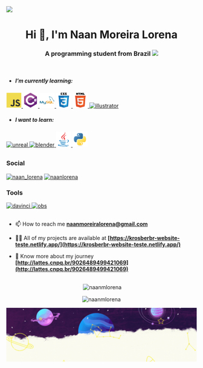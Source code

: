 <img src="/img/banner_github01.gif">
<h1 align="center">Hi 👋, I'm Naan Moreira Lorena</h1>
<h3 align="center">A programming student from Brazil <img src="https://em-content.zobj.net/thumbs/160/apple/325/flag-brazil_1f1e7-1f1f7.png" width="40"></h3>

<br>

 - <h5 align="left">I’m currently learning:</h5>
<p align="left">
<a href="https://developer.mozilla.org/en-US/docs/Web/JavaScript" target="_blank" rel="noreferrer"> <img src="https://raw.githubusercontent.com/devicons/devicon/master/icons/javascript/javascript-original.svg" alt="javascript" width="40" height="40"/> </a>
<a href="https://www.w3schools.com/cs/" target="_blank" rel="noreferrer"> <img src="https://raw.githubusercontent.com/devicons/devicon/master/icons/csharp/csharp-original.svg" alt="csharp" width="40" height="40"/> </a>
<a href="https://www.mysql.com/" target="_blank" rel="noreferrer"> <img src="https://raw.githubusercontent.com/devicons/devicon/master/icons/mysql/mysql-original-wordmark.svg" alt="mysql" width="40" height="40"/> </a>
<a href="https://www.w3schools.com/css/" target="_blank" rel="noreferrer"> <img src="https://raw.githubusercontent.com/devicons/devicon/master/icons/css3/css3-original-wordmark.svg" alt="css3" width="40" height="40"/> </a>
<a href="https://www.w3.org/html/" target="_blank" rel="noreferrer"> <img src="https://raw.githubusercontent.com/devicons/devicon/master/icons/html5/html5-original-wordmark.svg" alt="html5" width="40" height="40"/> </a>
<a href="https://www.adobe.com/in/products/illustrator.html" target="_blank" rel="noreferrer"> <img src="https://www.vectorlogo.zone/logos/adobe_illustrator/adobe_illustrator-icon.svg" alt="illustrator" width="40" height="40"/> </a>
</p>

 - <h5 align="left">I want to learn:</h5>
<p align="left">
<a href="https://unrealengine.com/" target="_blank" rel="noreferrer"> <img src="https://raw.githubusercontent.com/kenangundogan/fontisto/036b7eca71aab1bef8e6a0518f7329f13ed62f6b/icons/svg/brand/unreal-engine.svg" alt="unreal" width="40" height="40"/> </a>
<a href="https://www.blender.org/" target="_blank" rel="noreferrer"> <img src="https://download.blender.org/branding/community/blender_community_badge_white.svg" alt="blender" width="40" height="40"/> </a>
<a href="https://www.java.com" target="_blank" rel="noreferrer"> <img src="https://raw.githubusercontent.com/devicons/devicon/master/icons/java/java-original.svg" alt="java" width="40" height="40"/> </a>
<a href="https://www.python.org" target="_blank" rel="noreferrer"> <img src="https://raw.githubusercontent.com/devicons/devicon/master/icons/python/python-original.svg" alt="python" width="40" height="40"/> </a>
</p>

##

<h3 align="left">Social</h3>
<p align="left">
<a href="https://twitter.com/naan_lorena" target="blank"><img align="center" src="https://raw.githubusercontent.com/rahuldkjain/github-profile-readme-generator/master/src/images/icons/Social/twitter.svg" alt="naan_lorena" height="30" width="40" /></a>
<a href="https://instagram.com/naanlorena" target="blank"><img align="center" src="https://raw.githubusercontent.com/rahuldkjain/github-profile-readme-generator/master/src/images/icons/Social/instagram.svg" alt="naanlorena" height="30" width="40" /></a>
</p>

<h3 align="left">Tools</h3>
<p align="left">
<a href="https://www.blackmagicdesign.com/products/davinciresolve" target="_blank" rel="noreferrer"> <img src="https://upload.wikimedia.org/wikipedia/commons/9/90/DaVinci_Resolve_17_logo.svg" alt="davinci" width="40" height="40"/> </a>
<a href="https://obsproject.com" target="_blank" rel="noreferrer"> <img src="https://upload.wikimedia.org/wikipedia/commons/d/d3/OBS_Studio_Logo.svg" alt="obs" width="40" height="40"/> </a>
</p>

##

- 📫 How to reach me **naanmoreiralorena@gmail.com**

- 👨‍💻 All of my projects are available at **[https://krosberbr-website-teste.netlify.app/](https://krosberbr-website-teste.netlify.app/)**

- 📄 Know more about my journey **[http://lattes.cnpq.br/9026489499421069](http://lattes.cnpq.br/9026489499421069)**

##

<p align="center">&nbsp;<img align="center" src="https://github-readme-stats.vercel.app/api?username=naanmlorena&show_icons=true&theme=synthwave" alt="naanmlorena" /></p>

<p align="center"><img align="center" src="https://github-readme-streak-stats.herokuapp.com/?user=naanmlorena&theme=synthwave" alt="naanmlorena" /></p>
<img src="/img/banner_github02.gif">

